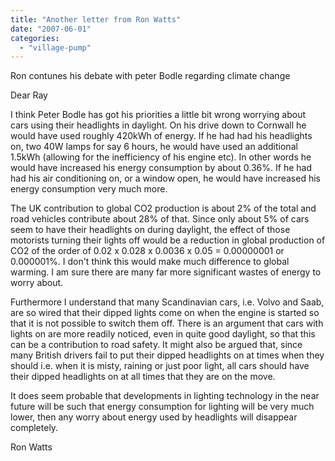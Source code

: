 ```yaml
---
title: "Another letter from Ron Watts"
date: "2007-06-01"
categories: 
  - "village-pump"
---
```


Ron contunes his debate with peter Bodle regarding climate change

Dear Ray

I think Peter Bodle has got his priorities a little bit wrong worrying about cars using their headlights in daylight. On his drive down to Cornwall he would have used roughly 420kWh of energy. If he had had his headlights on, two 40W lamps for say 6 hours, he would have used an additional 1.5kWh (allowing for the inefficiency of his engine etc). In other words he would have increased his energy consumption by about 0.36%. If he had had his air conditioning on, or a window open, he would have increased his energy consumption very much more.

The UK contribution to global CO2 production is about 2% of the total and road vehicles contribute about 28% of that. Since only about 5% of cars seem to have their headlights on during daylight, the effect of those motorists turning their lights off would be a reduction in global production of CO2 of the order of 0.02 x 0.028 x 0.0036 x 0.05 = 0.00000001 or 0.000001%. I don't think this would make much difference to global warming. I am sure there are many far more significant wastes of energy to worry about.

Furthermore I understand that many Scandinavian cars, i.e. Volvo and Saab, are so wired that their dipped lights come on when the engine is started so that it is not possible to switch them off. There is an argument that cars with lights on are more readily noticed, even in quite good daylight, so that this can be a contribution to road safety. It might also be argued that, since many British drivers fail to put their dipped headlights on at times when they should i.e. when it is misty, raining or just poor light, all cars should have their dipped headlights on at all times that they are on the move.

It does seem probable that developments in lighting technology in the near future will be such that energy consumption for lighting will be very much lower, then any worry about energy used by headlights will disappear completely.

Ron Watts
